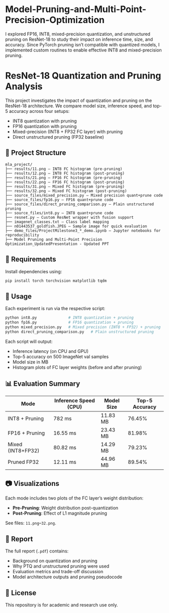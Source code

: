 # Model-Pruning-and-Multi-Point-Precision-Optimization
I explored FP16, INT8, mixed-precision quantization, and unstructured pruning on ResNet-18 to study their impact on inference time, size, and accuracy. Since PyTorch pruning isn’t compatible with quantized models, I implemented custom routines to enable effective INT8 and mixed-precision pruning.

# ResNet-18 Quantization and Pruning Analysis

This project investigates the impact of quantization and pruning on the ResNet-18 architecture. We compare model size, inference speed, and top-5 accuracy across four setups:
- INT8 quantization with pruning
- FP16 quantization with pruning
- Mixed-precision (INT8 + FP32 FC layer) with pruning
- Direct unstructured pruning (FP32 baseline)

## 📁 Project Structure

```
mla_project/
├── results/11.png – INT8 FC histogram (pre-pruning)
├── results/12.png – INT8 FC histogram (post-pruning)
├── results/21.png – FP16 FC histogram (pre-pruning)
├── results/22.png – FP16 FC histogram (post-pruning)
├── results/31.png – Mixed FC histogram (pre-pruning)
├── results/32.png – Mixed FC histogram (post-pruning)
├── source_files/mixed_precision.py – Mixed precision quant+prune code
├── source_files/fp16.py – FP16 quant+prune code
├── source_files/direct_pruning_comparison.py – Plain unstructured pruning
├── source_files/int8.py – INT8 quant+prune code
├── resnet.py – Custom ResNet wrapper with fusion support
├── imagenet_classes.txt – Class label mapping
├── n01443537_goldfish.JPEG – Sample image for quick evaluation
├── demo_files/ProjectMilestone3_*_demo.ipynb – Jupyter notebooks for reproducibility
├── Model Pruning and Multi-Point Precision Optimization_UpdatedPresentation - Updated PPT
```

## 📌 Requirements

Install dependencies using:

```bash
pip install torch torchvision matplotlib tqdm
```

## 🧪 Usage

Each experiment is run via the respective script:

```bash
python int8.py              # INT8 quantization + pruning
python fp16.py              # FP16 quantization + pruning
python mixed_precision.py   # Mixed precision (INT8 + FP32) + pruning
python direct_pruning_comparison.py   # Plain unstructured pruning
```

Each script will output:
- Inference latency (on CPU and GPU)
- Top-5 accuracy on 500 ImageNet val samples
- Model size in MB
- Histogram plots of FC layer weights (before and after pruning)

## 📊 Evaluation Summary

| Mode               | Inference Speed (CPU) | Model Size | Top-5 Accuracy |
|--------------------|------------------------|-------------|----------------|
| INT8 + Pruning     | 782 ms                | 11.83 MB    | 76.45%         |
| FP16 + Pruning     | 16.55 ms              | 23.43 MB    | 81.98%         |
| Mixed (INT8+FP32)  | 80.82 ms              | 14.29 MB    | 79.23%         |
| Pruned FP32        | 12.11 ms              | 44.96 MB    | 89.54%         |

## 📷 Visualizations

Each mode includes two plots of the FC layer’s weight distribution:
- **Pre-Pruning**: Weight distribution post-quantization
- **Post-Pruning**: Effect of L1 magnitude pruning

See files: `11.png`–`32.png`.

## 📝 Report

The full report (`.pdf`) contains:
- Background on quantization and pruning
- Why PTQ and unstructured pruning were used
- Evaluation metrics and trade-off discussion
- Model architecture outputs and pruning pseudocode

## 📄 License

This repository is for academic and research use only.
